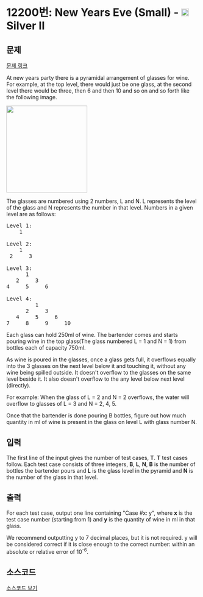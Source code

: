 # 12200번: New Years Eve (Small) - <img src="https://static.solved.ac/tier_small/9.svg" style="height:20px" /> Silver II

<!-- performance -->

<!-- 문제 제출 후 깃허브에 푸시를 했을 때 제출한 코드의 성능이 입력될 공간입니다.-->

<!-- end -->

## 문제

[문제 링크](https://boj.kr/12200)


<p>At new years party there is a pyramidal arrangement of glasses for wine. For example, at the top level, there would just be one glass, at the second level there would be three, then 6 and then 10 and so on and so forth like the following image.&nbsp;</p>

<p><img alt="" src="https://onlinejudgeimages.s3.amazonaws.com/problem/12200/images.jpeg" style="height:228px; width:212px"></p>

<p>The glasses are numbered using 2 numbers, L and N. L represents the level of the glass and N represents the number in that level. Numbers in a given level are as follows:</p>

<pre>Level 1: 
    1

Level 2:
    1
 2     3

Level 3:
      1
   2     3
4     5     6

Level 4:
         1
      2     3
   4     5     6
7     8     9     10
</pre>

<p>Each glass can hold 250ml of wine. The bartender comes and starts pouring wine in the top glass(The glass numbered L = 1 and N = 1) from bottles each of capacity 750ml.</p>

<p>As wine is poured in the glasses, once a glass gets full, it overflows equally into the 3 glasses on the next level below it and touching it, without any wine being spilled outside. It doesn't overflow to the glasses on the same level beside it. It also doesn't overflow to the any level below next level (directly).</p>

<p>For example: When the glass of L = 2 and N = 2 overflows, the water will overflow to glasses of L = 3 and N = 2, 4, 5.</p>

<p>Once that the bartender is done pouring B bottles, figure out how much quantity in ml of wine is present in the glass on level L with glass number N.</p>



## 입력


<p>The first line of the input gives the number of test cases, <strong>T</strong>. <strong>T</strong> test cases follow. Each test case consists of three integers, <strong>B</strong>, <strong>L</strong>, <strong>N</strong>, <strong>B</strong> is the number of bottles the bartender pours and <strong>L</strong> is the glass level in the pyramid and <strong>N</strong> is the number of the glass in that level.</p>



## 출력


<p>For each test case, output one line containing "Case #x: y", where <strong>x</strong> is the test case number (starting from 1) and <strong>y</strong> is the quantity of wine in ml in that glass.</p>

<p>We recommend outputting y to 7 decimal places, but it is not required. y will be considered correct if it is close enough to the correct number: within an absolute or relative error of 10<sup>-6</sup>.</p>



## 소스코드

[소스코드 보기](Main.java)